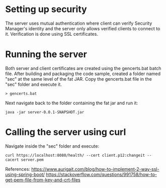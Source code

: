 # Setting up security
The server uses mutual authentication where client can verify Security Manager's identity and the server only allows verified clients 
to connect to it. Verification is done using SSL certificates. 

# Running the server
Both server and client certificates are created using the gencerts.bat batch file. After building and packaging the code sample,
created a folder named "sec" at the same level of the fat JAR. Copy the gencerts.bat file in the "sec" folder and execute it. 
```
> gencerts.bat
```
Next navigate back to the folder containing the fat jar and run it:
```
java -jar server-0.0.1-SNAPSHOT.jar
```

# Calling the server using curl
Navigate inside the "sec" folder and execute:
```
curl https://localhost:8080/health/ --cert client.p12:changeit --cacert server.pem
```

References:
https://www.aurigait.com/blog/how-to-implement-2-way-ssl-using-spring-boot/
https://stackoverflow.com/questions/991758/how-to-get-pem-file-from-key-and-crt-files
